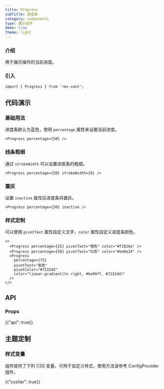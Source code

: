 ```yaml
---
title: Progress
subTitle: 进度条
category: components
type: 展示组件
demo: true
theme: light
---
```


### 介绍

用于展示操作的当前进度。

### 引入

```tsx
import { Progress } from 'rmc-vant';
```

## 代码演示

### 基础用法

进度条默认为蓝色，使用 `percentage` 属性来设置当前进度。

```tsx
<Progress percentage={50} />
```

### 线条粗细

通过 `strokeWidth` 可以设置进度条的粗细。

```tsx
<Progress percentage={50} strokeWidth={8} />
```

### 置灰

设置 `inactive` 属性后进度条将置灰。

```tsx
<Progress percentage={50} inactive />
```

### 样式定制

可以使用 `pivotText` 属性自定义文字，`color` 属性自定义进度条颜色。

```tsx
<>
  <Progress percentage={25} pivotText="橙色" color="#f2826a" />
  <Progress percentage={50} pivotText="红色" color="#ee0a24" />
  <Progress
    percentage={75}
    pivotText="紫色"
    pivotColor="#7232dd"
    color="linear-gradient(to right, #be99ff, #7232dd)"
  />
</>
```

## API

### Props

{{"api": true}}

## 主题定制

### 样式变量

组件提供了下列 CSS 变量，可用于自定义样式，使用方法请参考 ConfigProvider 组件。

{{"cssVar": true}}
